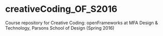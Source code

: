 # creativeCoding_OF_S2016
Course repository for Creative Coding: openFrameworks at MFA Design &amp; Technology, Parsons School of Design (Spring 2016)
